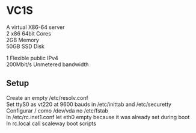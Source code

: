 # VC1S

A virtual X86-64 server  
2 x86 64bit Cores  
2GB Memory  
50GB SSD Disk

1 Flexible public IPv4  
200Mbit/s Unmetered bandwidth

## Setup

Create an empty /etc/resolv.conf  
Set ttyS0 as vt220 at 9600 bauds in /etc/inittab and /etc/securetty  
Configurar / como /dev/vda no /etc/fstab  
In /etc/rc.inet1.conf let eth0 empty because it was already set during boot  
In rc.local call scaleway boot scripts

